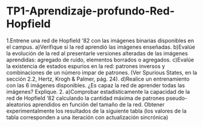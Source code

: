 # TP1-Aprendizaje-profundo-Red-Hopfield
1.Entrene una red de Hopfield ‘82 con las imágenes binarias disponibles en el campus.
a)Verifique si la red aprendió las imágenes enseñadas.
b)Evalúe la evolución de la red al presentarle versiones alteradas de las imágenes aprendidas: agregado de ruido, elementos borrados o agregados.
c)Evalúe la existencia de estados espurios en la red: patrones inversos y combinaciones de un número impar de patrones. (Ver Spurious States, en la sección 2.2, Hertz, Krogh & Palmer, pág. 24).
d)Realice un entrenamiento con las 6 imágenes disponibles. ¿Es capaz la red de aprender todas las imágenes? Explique.
2.
a)Comprobar estadísticamente la capacidad de la red de Hopfield ‘82 calculando la cantidad máxima de patrones pseudo-aleatorios aprendidos en función del tamaño de la red. Obtener experimentalmente los resultados de la siguiente tabla (los valores de la tabla corresponden a una iteración con actualización sincrónica)
